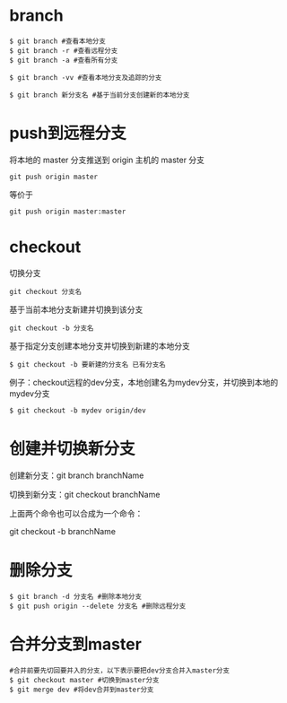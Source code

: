 # branch
    $ git branch #查看本地分支
    $ git branch -r #查看远程分支
    $ git branch -a #查看所有分支

    $ git branch -vv #查看本地分支及追踪的分支

    $ git branch 新分支名 #基于当前分支创建新的本地分支

# push到远程分支

将本地的 master 分支推送到 origin 主机的 master 分支

    git push origin master

等价于
    
    git push origin master:master

# checkout

切换分支

    git checkout 分支名

基于当前本地分支新建并切换到该分支

    git checkout -b 分支名

基于指定分支创建本地分支并切换到新建的本地分支

    $ git checkout -b 要新建的分支名 已有分支名 

例子：checkout远程的dev分支，本地创建名为mydev分支，并切换到本地的mydev分支
    
    $ git checkout -b mydev origin/dev 

# 创建并切换新分支

创建新分支：git branch branchName

切换到新分支：git checkout branchName

上面两个命令也可以合成为一个命令：

git checkout -b branchName

# 删除分支

    $ git branch -d 分支名 #删除本地分支
    $ git push origin --delete 分支名 #删除远程分支


# 合并分支到master

    #合并前要先切回要并入的分支，以下表示要把dev分支合并入master分支
    $ git checkout master #切换到master分支
    $ git merge dev #将dev合并到master分支
